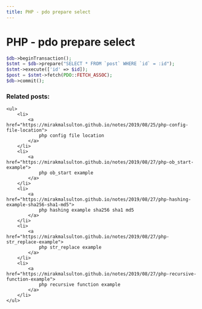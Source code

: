 ```yaml
---
title: PHP - pdo prepare select
---
```


<h1 class="header">PHP - pdo prepare select</h1>

```php
$db->beginTransaction();
$stmt = $db->prepare("SELECT * FROM `post` WHERE `id` = :id");
$stmt->execute(['id' => $id]);
$post = $stmt->fetch(PDO::FETCH_ASSOC);
$db->commit();
```


<div class="related_posts_block">
    <h3>Related posts:</h3>

    <ul>
        <li>
            <a href="https://mirakmalsulton.github.io/notes/2019/08/25/php-config-file-location">
                php config file location
            </a>
        </li>
        <li>
            <a href="https://mirakmalsulton.github.io/notes/2019/08/27/php-ob_start-example">
                php ob_start example
            </a>
        </li>
        <li>
            <a href="https://mirakmalsulton.github.io/notes/2019/08/27/php-hashing-example-sha256-sha1-md5">
                php hashing example sha256 sha1 md5
            </a>
        </li>
		<li>
            <a href="https://mirakmalsulton.github.io/notes/2019/08/27/php-str_replace-example">
                php str_replace example
            </a>
        </li>
		<li>
            <a href="https://mirakmalsulton.github.io/notes/2019/08/27/php-recursive-function-example">
                php recursive function example
            </a>
        </li>
    </ul>
</div>